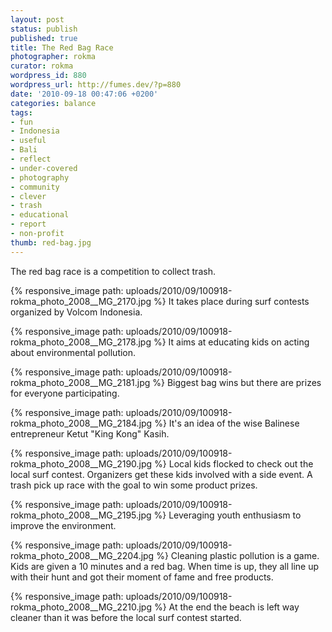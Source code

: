```yaml
---
layout: post
status: publish
published: true
title: The Red Bag Race
photographer: rokma
curator: rokma
wordpress_id: 880
wordpress_url: http://fumes.dev/?p=880
date: '2010-09-18 00:47:06 +0200'
categories: balance
tags:
- fun
- Indonesia
- useful
- Bali
- reflect
- under-covered
- photography
- community
- clever
- trash
- educational
- report
- non-profit
thumb: red-bag.jpg
---
```

The red bag race is a competition to collect trash. 

{% responsive_image path: uploads/2010/09/100918-rokma_photo_2008__MG_2170.jpg %}
It takes place during surf contests organized by Volcom Indonesia.  

{% responsive_image path: uploads/2010/09/100918-rokma_photo_2008__MG_2178.jpg %} 
It aims at educating kids on acting about environmental pollution.  

{% responsive_image path: uploads/2010/09/100918-rokma_photo_2008__MG_2181.jpg %} 
Biggest bag wins but there are prizes for everyone participating.  

{% responsive_image path: uploads/2010/09/100918-rokma_photo_2008__MG_2184.jpg %} 
It's an idea of the wise Balinese entrepreneur Ketut "King Kong" Kasih. 

{% responsive_image path: uploads/2010/09/100918-rokma_photo_2008__MG_2190.jpg %} 
Local kids flocked to check out the local surf contest. Organizers get these kids involved with a side event. A trash pick up race with the goal to win some product prizes.

{% responsive_image path: uploads/2010/09/100918-rokma_photo_2008__MG_2195.jpg %}
Leveraging youth enthusiasm to improve the environment. 

{% responsive_image path: uploads/2010/09/100918-rokma_photo_2008__MG_2204.jpg %}
Cleaning plastic pollution is a game. Kids are given a 10 minutes and a red bag. When time is up, they all line up with their hunt and got their moment of fame and free products.

{% responsive_image path: uploads/2010/09/100918-rokma_photo_2008__MG_2210.jpg %}
At the end the beach is left way cleaner than it was before the local surf contest started.
